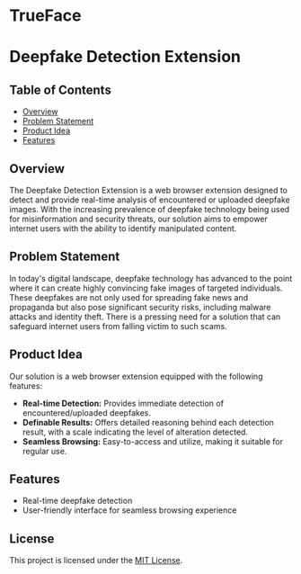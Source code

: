 # TrueFace
# Deepfake Detection Extension

## Table of Contents

- [Overview](#overview)
- [Problem Statement](#problem-statement)
- [Product Idea](#product-idea)
- [Features](#features)

## Overview

The Deepfake Detection Extension is a web browser extension designed to detect and provide real-time analysis of encountered or uploaded deepfake images. With the increasing prevalence of deepfake technology being used for misinformation and security threats, our solution aims to empower internet users with the ability to identify manipulated content.

## Problem Statement

In today's digital landscape, deepfake technology has advanced to the point where it can create highly convincing fake images of targeted individuals. These deepfakes are not only used for spreading fake news and propaganda but also pose significant security risks, including malware attacks and identity theft. There is a pressing need for a solution that can safeguard internet users from falling victim to such scams.

## Product Idea

Our solution is a web browser extension equipped with the following features:

- **Real-time Detection:** Provides immediate detection of encountered/uploaded deepfakes.
- **Definable Results:** Offers detailed reasoning behind each detection result, with a scale indicating the level of alteration detected.
- **Seamless Browsing:** Easy-to-access and utilize, making it suitable for regular use.

## Features

- Real-time deepfake detection
- User-friendly interface for seamless browsing experience

## License

This project is licensed under the [MIT License](LICENSE).
